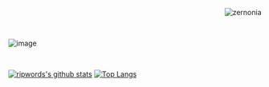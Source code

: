 <p align="right"> <img src="https://komarev.com/ghpvc/?username=ripwords&label=Profile%20views&color=0e75b6&style=flat" alt="zernonia" /> </p>
<br />

![image](https://user-images.githubusercontent.com/58784686/150777475-af8ac651-26a4-4d8a-b5b6-f8a81dc1181b.png)

<br />

[![ripwords's github stats](https://github-readme-stats.vercel.app/api?username=ripwords&show_icons=true&hide=issues&bg_color=0D1117&text_color=c9d1d9&icon_color=ff3860&title_color=558ed9&hide_border=true&count_private=true)](https://github.com/ripwords/github-readme-stats)
[![Top Langs](https://github-readme-stats.vercel.app/api/top-langs/?username=ripwords&layout=compact&langs_count=7&hide=html&bg_color=0D1117&text_color=c9d1d9&icon_color=ff3860&title_color=558ed9&hide_border=true)](https://github.com/ripwords/github-readme-stats)

